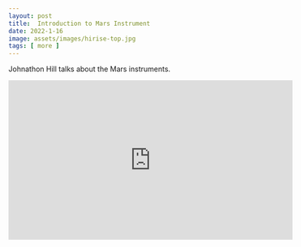 ```yaml
---
layout: post
title:  Introduction to Mars Instrument
date: 2022-1-16
image: assets/images/hirise-top.jpg
tags: [ more ]
---
```


Johnathon Hill talks about the Mars instruments.

<iframe width="560" height="315" src="https://www.youtube.com/embed/Sx3yPhiZ_L4" title="YouTube video player" frameborder="0" allow="accelerometer; autoplay; clipboard-write; encrypted-media; gyroscope; picture-in-picture" allowfullscreen></iframe>